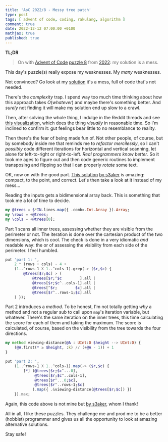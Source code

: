 ```yaml
---
title: 'AoC 2022/8 - Messy tree patch'
type: post
tags: [ advent of code, coding, rakulang, algorithm ]
comment: true
date: 2022-12-12 07:00:00 +0100
mathjax: true
published: true
---
```


**TL;DR**

> On with [Advent of Code][] [puzzle 8][puzzle] from [2022][aoc2022]:
> my solution is a mess.

This day's puzzle(s) really expose my weaknesses. My *many* weaknesses.

Not convinced? Go look at my [solution][] it's a mess, full of code
that's not needed.

There's the *complexity* trap. I spend way too much time thinking about
how this approach takes $O(\mathit{whatever})$ and maybe there's
something better. And *surely* not finding it will make my solution end
up slow to a crawl.

Then, after solving the whole thing, I indulge in the Reddit threads and
see [this visualization][visualization], which does the thing
*visually* in reasonable time. So I'm inclined to confirm it: gut
feelings bear little to no resemblance to reality.

Then there's the fear of being made fun of. Not other people, of course,
but by somebody inside me that reminds me to *refactor mercilessly*, so
I can't *possibly* code different iterations for horizontal and vertical
scanning, let alone for left-to-right or right-to-left. *Real
programmers know better*. So it took me ages to figure out and then code
generic routines to implement transposing and flipping so that I can
properly *rotate* some text.

OK, now on with the good part. [This solution][] [by s3aker][] is
amazing: compact, to the point, and correct. Let's then take a look at
it instead of my mess...

Reading the inputs gets a bidimensional array back. This is something
that took me a lot of time to decide.

```raku
my @trees = $*IN.lines.map({ .comb».Int.Array }).Array;
my \rows = +@trees;
my \cols = +@trees[0];
```

Part 1 scans all inner trees, assessing whether they are visible from
the perimeter or not. The iteration is done over the cartesian product
of the two dimensions, which is cool. The check is done in a very
idiomatic *and* readable way: the or of assessing the visibility from
each side of the perimeter. I feel humbled.

```raku
put 'part 1: ',
    2 * (rows + cols) - 4 +
    (1..^rows-1 X 1..^cols-1).grep(-> ($r,$c) {
        @trees[$r;$c] > (
            @trees[$r;^$c        ].all |
            @trees[$r;$c^..cols-1].all |
            @trees[^$r;        $c].all |
            @trees[$r^..rows-1;$c].all
    ) });
```

Part 2 introduces a *method*. To be honest, I'm not totally getting
*why* a method and not a regular sub to call upon `map`'s iteration
variable, but whatever. There's the same iteration on the inner trees,
this time calculating the score for each of them and taking the maximum.
The score is calculated, of course, based on the visibility from the
tree towards the four directions.

```raku
my method viewing-distance(@A : UInt:D $height --> UInt:D) {
    (@A.first(* ≥ $height, :k) // (+@A - 1)) + 1
}

put 'part 2: ',
    (1..^rows-1 X 1..^cols-1).map(-> ($r,$c) {
        [*] (@trees[$r;$c^...0],
             @trees[$r;$c^..cols-1],
             @trees[$r^...0;$c],
             @trees[$r^..rows-1;$c]
            ).map({ .&viewing-distance(@trees[$r;$c]) })
    }).max;
```

Again, this code above is not mine but [by s3aker][], whom I thank!

All in all, I like these puzzles. They challenge me and prod me to be a
better (hobbist) programmer and gives us all the opportunity to look at
amazing alternative solutions.

Stay safe!


[puzzle]: https://adventofcode.com/2022/day/X
[aoc2022]: https://adventofcode.com/2022/
[Advent of Code]: https://adventofcode.com/
[Raku]: https://www.raku.org/
[Perl]: https://www.perl.org/
[solution]: https://gitlab.com/polettix/advent-of-code/-/blob/main/2022/08.raku
[visualization]: https://www.reddit.com/r/adventofcode/comments/zfv4bi/2022_day_8_part_2_visualization_in_minecraft/
[by s3aker]: https://www.reddit.com/r/adventofcode/comments/zfpnka/comment/izdd3ah/
[this solution]: https://glot.io/snippets/gg4xkuhynd
